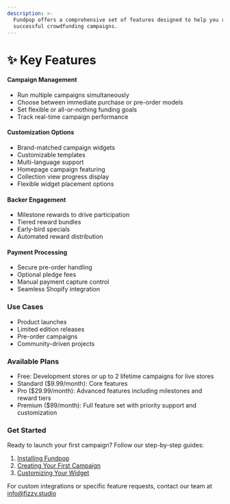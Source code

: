 ```yaml
---
description: >-
  Fundpop offers a comprehensive set of features designed to help you run
  successful crowdfunding campaigns.
---
```


# ✨ Key Features

#### Campaign Management

* Run multiple campaigns simultaneously
* Choose between immediate purchase or pre-order models
* Set flexible or all-or-nothing funding goals
* Track real-time campaign performance

#### Customization Options

* Brand-matched campaign widgets
* Customizable templates
* Multi-language support
* Homepage campaign featuring
* Collection view progress display
* Flexible widget placement options

#### Backer Engagement

* Milestone rewards to drive participation
* Tiered reward bundles
* Early-bird specials
* Automated reward distribution

#### Payment Processing

* Secure pre-order handling
* Optional pledge fees
* Manual payment capture control
* Seamless Shopify integration

### Use Cases

* Product launches
* Limited edition releases
* Pre-order campaigns
* Community-driven projects

### Available Plans

* Free: Development stores or up to 2 lifetime campaigns for live stores
* Standard ($9.99/month): Core features
* Pro ($29.99/month): Advanced features including milestones and reward tiers
* Premium ($99/month): Full feature set with priority support and customization

### Get Started

Ready to launch your first campaign? Follow our step-by-step guides:

1. [Installing Fundpop](../getting-started/install-fundpop.md)
2. [Creating Your First Campaign](../getting-started/creating-your-first-campaign.md)
3. [Customizing Your Widget](../customizations/fundpop-widget-templates.md)

For custom integrations or specific feature requests, contact our team at info@fizzy.studio
